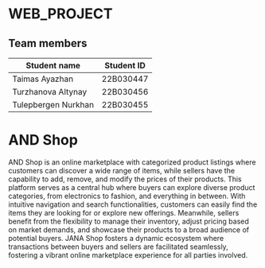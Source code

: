 # WEB_PROJECT

## Team members

| Student name          | Student ID      |
|-----------------------|-----------------|
| Taimas Ayazhan        | 22B030447       |
| Turzhanova Altynay    | 22B030456       |
| Tulepbergen Nurkhan   | 22B030455       |

# AND Shop

AND Shop is an online marketplace with categorized product listings where customers can discover a wide range of items, while sellers have the capability to add, remove, and modify the prices of their products. This platform serves as a central hub where buyers can explore diverse product categories, from electronics to fashion, and everything in between. With intuitive navigation and search functionalities, customers can easily find the items they are looking for or explore new offerings. Meanwhile, sellers benefit from the flexibility to manage their inventory, adjust pricing based on market demands, and showcase their products to a broad audience of potential buyers. JANA Shop fosters a dynamic ecosystem where transactions between buyers and sellers are facilitated seamlessly, fostering a vibrant online marketplace experience for all parties involved.
